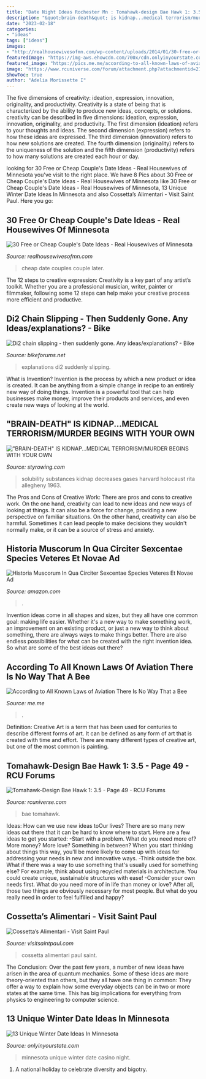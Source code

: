 ```yaml
---
title: "Date Night Ideas Rochester Mn : Tomahawk-design Bae Hawk 1: 3.5"
description: "&quot;brain-death&quot; is kidnap...medical terrorism/murder begins with your own"
date: "2023-02-18"
categories:
- "ideas"
tags: ["ideas"]
images:
- "http://realhousewivesofmn.com/wp-content/uploads/2014/01/30-free-or-cheap-date-night-ideas-for-couples-683x1024.png"
featuredImage: "https://img-aws.ehowcdn.com/700x/cdn.onlyinyourstate.com/wp-content/uploads/2015/12/Casino3_960x300-700x219.jpg"
featured_image: "https://pics.me.me/according-to-all-known-laws-of-aviation-there-is-no-65586634.png"
image: "https://www.rcuniverse.com/forum/attachment.php?attachmentid=2114263"
ShowToc: true
author: "Adelia Morissette I"
---
```



The five dimensions of creativity: ideation, expression, innovation, originality, and productivity.
Creativity is a state of being that is characterized by the ability to produce new ideas, concepts, or solutions. creativity can be described in five dimensions: ideation, expression, innovation, originality, and productivity. The first dimension (ideation) refers to your thoughts and ideas. The second dimension (expression) refers to how these ideas are expressed. The third dimension (innovation) refers to how new solutions are created. The fourth dimension (originality) refers to the uniqueness of the solution and the fifth dimension (productivity) refers to how many solutions are created each hour or day.

	

		
looking for 30 Free or Cheap Couple&#039;s Date Ideas - Real Housewives of Minnesota you've visit to the right place. We have 8 Pics about 30 Free or Cheap Couple&#039;s Date Ideas - Real Housewives of Minnesota like 30 Free or Cheap Couple&#039;s Date Ideas - Real Housewives of Minnesota, 13 Unique Winter Date Ideas In Minnesota and also Cossetta’s Alimentari - Visit Saint Paul. Here you go:
		
    
## 30 Free Or Cheap Couple&#039;s Date Ideas - Real Housewives Of Minnesota

<img loading=lazy src="http://realhousewivesofmn.com/wp-content/uploads/2014/01/30-free-or-cheap-date-night-ideas-for-couples-683x1024.png" onerror="this.onerror=null;this.src='https://tse4.mm.bing.net/th?id=OIP.x79kfVo8EYCtu7ZGIxVoSQHaLG&amp;pid=15.1';" alt="30 Free or Cheap Couple&#039;s Date Ideas - Real Housewives of Minnesota">

_Source: realhousewivesofmn.com_

>cheap date couples couple later. 

	

The 12 steps to creative expression:
Creativity is a key part of any artist’s toolkit. Whether you are a professional musician, writer, painter or filmmaker, following some 12 steps can help make your creative process more efficient and productive.

    
## Di2 Chain Slipping - Then Suddenly Gone. Any Ideas/explanations? - Bike

<img loading=lazy src="https://cimg8.ibsrv.net/gimg/bikeforums.net-vbulletin/1500x2000/img_9230_2ce10bf76bc6cad2b5e974e1c6e8bb22c22e8c91.jpg" onerror="this.onerror=null;this.src='https://tse2.mm.bing.net/th?id=OIP.1if8Po3wpqq_xjhdhQEjNAHaJ4&amp;pid=15.1';" alt="Di2 chain slipping - then suddenly gone. Any ideas/explanations? - Bike">

_Source: bikeforums.net_

>explanations di2 suddenly slipping. 

	

What is Invention?
Invention is the process by which a new product or idea is created. It can be anything from a simple change in recipe to an entirely new way of doing things. Invention is a powerful tool that can help businesses make money, improve their products and services, and even create new ways of looking at the world.

    
## &quot;BRAIN-DEATH&quot; IS KIDNAP...MEDICAL TERRORISM/MURDER BEGINS WITH YOUR OWN

<img loading=lazy src="http://styrowing.com/images/coffeesmface.jpg" onerror="this.onerror=null;this.src='https://tse2.mm.bing.net/th?id=OIP.TVN1p-BTYk2RIpDa6ntgYgHaJ8&amp;pid=15.1';" alt="&quot;BRAIN-DEATH&quot; IS KIDNAP...MEDICAL TERRORISM/MURDER BEGINS WITH YOUR OWN">

_Source: styrowing.com_

>solubility substances kidnap decreases gases harvard holocaust rita allegheny 1963. 

	

The Pros and Cons of Creative Work:
There are pros and cons to creative work. On the one hand, creativity can lead to new ideas and new ways of looking at things. It can also be a force for change, providing a new perspective on familiar situations. On the other hand, creativity can also be harmful. Sometimes it can lead people to make decisions they wouldn't normally make, or it can be a source of stress and anxiety.

    
## Historia Muscorum In Qua Circiter Sexcentae Species Veteres Et Novae Ad

<img loading=lazy src="https://images-na.ssl-images-amazon.com/images/I/516HJV18uML._SX218_BO1,204,203,200_QL40_.jpg" onerror="this.onerror=null;this.src='https://tse1.mm.bing.net/th?id=OIP.aJyraZVpPDS_P4EZXJZaCgAAAA&amp;pid=15.1';" alt="Historia Muscorum In Qua Circiter Sexcentae Species Veteres Et Novae Ad">

_Source: amazon.com_

>. 

	

Invention ideas come in all shapes and sizes, but they all have one common goal: making life easier. Whether it's a new way to make something work, an improvement on an existing product, or just a new way to think about something, there are always ways to make things better. There are also endless possibilities for what can be created with the right invention idea. So what are some of the best ideas out there?

    
## According To All Known Laws Of Aviation There Is No Way That A Bee

<img loading=lazy src="https://pics.me.me/according-to-all-known-laws-of-aviation-there-is-no-65586634.png" onerror="this.onerror=null;this.src='https://tse4.mm.bing.net/th?id=OIP.Zw_No1qk6m0nVWqsJnGcWQHaFH&amp;pid=15.1';" alt="According to All Known Laws of Aviation There Is No Way That a Bee">

_Source: me.me_

>. 

	

Definition:
Creative Art is a term that has been used for centuries to describe different forms of art. It can be defined as any form of art that is created with time and effort. There are many different types of creative art, but one of the most common is painting.

    
## Tomahawk-Design Bae Hawk 1: 3.5 - Page 49 - RCU Forums

<img loading=lazy src="https://www.rcuniverse.com/forum/attachment.php?attachmentid=2114263" onerror="this.onerror=null;this.src='https://tse2.mm.bing.net/th?id=OIP.y7qX4Qhy4Zf3ARpXBOmQkAHaEL&amp;pid=15.1';" alt="Tomahawk-Design Bae Hawk 1: 3.5 - Page 49 - RCU Forums">

_Source: rcuniverse.com_

>bae tomahawk. 

	

Ideas: How can we use new ideas toOur lives?
There are so many new ideas out there that it can be hard to know where to start. Here are a few ideas to get you started: 
-Start with a problem. What do you need more of? More money? More love? Something in between? When you start thinking about things this way, you'll be more likely to come up with ideas for addressing your needs in new and innovative ways. 
-Think outside the box. What if there was a way to use something that's usually used for something else? For example, think about using recycled materials in architecture. You could create unique, sustainable structures with ease! 
-Consider your own needs first. What do you need more of in life than money or love? After all, those two things are obviously necessary for most people. But what do you really need in order to feel fulfilled and happy?

    
## Cossetta’s Alimentari - Visit Saint Paul

<img loading=lazy src="https://www.visitsaintpaul.com/images/made/images/remote/https_files.idssasp.com/public/C17/49ac5c9c-53e8-4055-8713-9e40c0dd5b32/93b07597-4a52-4599-9a6b-86df66df65dd_1024_576auto_s_c1.jpg" onerror="this.onerror=null;this.src='https://tse4.mm.bing.net/th?id=OIP.d7sEtT7chHKo8DOOvvVmJgFNC7&amp;pid=15.1';" alt="Cossetta’s Alimentari - Visit Saint Paul">

_Source: visitsaintpaul.com_

>cossetta alimentari paul saint. 

	

The Conclusion:
Over the past few years, a number of new ideas have arisen in the area of quantum mechanics. Some of these ideas are more theory-oriented than others, but they all have one thing in common: They offer a way to explain how some everyday objects can be in two or more states at the same time. This has big implications for everything from physics to engineering to computer science.

    
## 13 Unique Winter Date Ideas In Minnesota

<img loading=lazy src="https://img-aws.ehowcdn.com/700x/cdn.onlyinyourstate.com/wp-content/uploads/2015/12/Casino3_960x300-700x219.jpg" onerror="this.onerror=null;this.src='https://tse1.mm.bing.net/th?id=OIP.hTf8skZRVSAnVBOLpaLH2AHaCU&amp;pid=15.1';" alt="13 Unique Winter Date Ideas In Minnesota">

_Source: onlyinyourstate.com_

>minnesota unique winter date casino night. 

	

1. A national holiday to celebrate diversity and bigotry.

